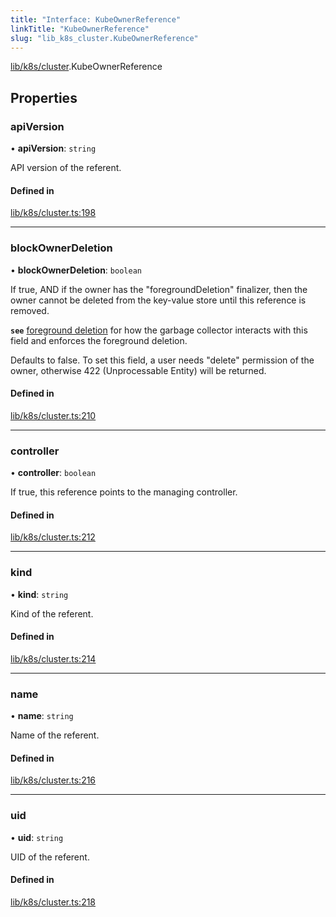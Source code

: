 ```yaml
---
title: "Interface: KubeOwnerReference"
linkTitle: "KubeOwnerReference"
slug: "lib_k8s_cluster.KubeOwnerReference"
---
```


[lib/k8s/cluster](../modules/lib_k8s_cluster.md).KubeOwnerReference

## Properties

### apiVersion

• **apiVersion**: `string`

API version of the referent.

#### Defined in

[lib/k8s/cluster.ts:198](https://github.com/headlamp-k8s/headlamp/blob/b0236780/frontend/src/lib/k8s/cluster.ts#L198)

___

### blockOwnerDeletion

• **blockOwnerDeletion**: `boolean`

If true, AND if the owner has the "foregroundDeletion" finalizer, then the owner cannot
be deleted from the key-value store until this reference is removed.

**`see`** [foreground deletion](https://kubernetes.io/docs/concepts/architecture/garbage-collection/#foreground-deletion)
for how the garbage collector interacts with this field and enforces the foreground deletion.

Defaults to false. To set this field, a user needs "delete" permission of the owner,
otherwise 422 (Unprocessable Entity) will be returned.

#### Defined in

[lib/k8s/cluster.ts:210](https://github.com/headlamp-k8s/headlamp/blob/b0236780/frontend/src/lib/k8s/cluster.ts#L210)

___

### controller

• **controller**: `boolean`

If true, this reference points to the managing controller.

#### Defined in

[lib/k8s/cluster.ts:212](https://github.com/headlamp-k8s/headlamp/blob/b0236780/frontend/src/lib/k8s/cluster.ts#L212)

___

### kind

• **kind**: `string`

Kind of the referent.

#### Defined in

[lib/k8s/cluster.ts:214](https://github.com/headlamp-k8s/headlamp/blob/b0236780/frontend/src/lib/k8s/cluster.ts#L214)

___

### name

• **name**: `string`

Name of the referent.

#### Defined in

[lib/k8s/cluster.ts:216](https://github.com/headlamp-k8s/headlamp/blob/b0236780/frontend/src/lib/k8s/cluster.ts#L216)

___

### uid

• **uid**: `string`

UID of the referent.

#### Defined in

[lib/k8s/cluster.ts:218](https://github.com/headlamp-k8s/headlamp/blob/b0236780/frontend/src/lib/k8s/cluster.ts#L218)
